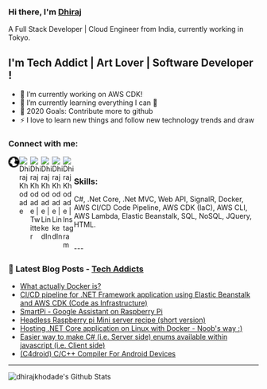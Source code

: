 ### Hi there, I'm [Dhiraj][githubpage] 
A Full Stack Developer | Cloud Engineer from India, currently working in Tokyo.  
## I'm Tech Addict | Art Lover | Software Developer !
- 🔭 I’m currently working on AWS CDK!
- 🌱 I’m currently learning everything I can 🤣
- 🥅 2020 Goals: Contribute more to github
- ⚡ I love to learn new things and follow new technology trends and draw

### Connect with me:

[<img align="left" alt="DhirajKhodade" width="22px" src="https://raw.githubusercontent.com/iconic/open-iconic/master/svg/globe.svg" />][githubpage]
[<img align="left" alt="DhirajKhodade" width="22px" src="https://cdn.jsdelivr.net/npm/simple-icons@v3/icons/blogger.svg" />][website]
[<img align="left" alt="DhirajKhodade | Twitter" width="22px" src="https://cdn.jsdelivr.net/npm/simple-icons@v3/icons/quora.svg" />][quora]
[<img align="left" alt="DhirajKhodade | LinkedIn" width="22px" src="https://cdn.jsdelivr.net/npm/simple-icons@v3/icons/linkedin.svg" />][linkedin]
[<img align="left" alt="DhirajKhodade | LinkedIn" width="22px" src="https://cdn.jsdelivr.net/npm/simple-icons@v3/icons/stackoverflow.svg" />][stackoverflow]
[<img align="left" alt="DhirajKhodade | Instagram" width="22px" src="https://cdn.jsdelivr.net/npm/simple-icons@v3/icons/instagram.svg" />][instagram]

<br />

### Skills:

C#, .Net Core, .Net MVC, Web API, SignalR, Docker, AWS CI/CD Code Pipeline, AWS CDK (IaC), AWS CLI, AWS Lambda, Elastic Beanstalk, SQL, NoSQL, JQuery, HTML.

<br />
---

### 📕 Latest Blog Posts - [Tech Addicts][website]
<!-- BLOG-POST-LIST:START -->
- [What actually Docker is?](http://www.dontworrygeek.com/2020/03/understanding-what-is-docker.html)
- [CI/CD pipeline for .NET Framework application using Elastic Beanstalk and AWS CDK (Code as Infrastructure) ](http://www.dontworrygeek.com/2020/02/cicd-pipeline-for-net-framework.html)
- [SmartPi - Google Assistant on Raspberry Pi](http://www.dontworrygeek.com/2017/08/smartpi-google-assistant-on-raspberry-pi.html)
- [Headless Raspberry pi Mini server recipe (short version)](http://www.dontworrygeek.com/2017/04/headless-raspberry-pi-mini-server-recipe.html)
- [Hosting .NET Core application on Linux with Docker - Noob's way :) ](http://www.dontworrygeek.com/2017/02/hosting-net-core-on-linux-with-docker.html)
- [Easier way to make C# (i.e. Server side) enums available within javascript (i.e. Client side)](http://www.dontworrygeek.com/2015/06/easier-way-to-make-c-ie-server-side.html)
- [(C4droid) C/C++ Compiler For Android Devices](http://www.dontworrygeek.com/2012/04/c4droid-cc-compiler-for-android-devices.html)
<!-- BLOG-POST-LIST:END -->

---

<img align="left" alt="dhirajkhodade's Github Stats" src="https://github-readme-stats.vercel.app/api?username=dhirajkhodade&show_icons=true&hide_border=true" />

[website]: http://www.dontworrygeek.com
[githubpage]: https://dhirajkhodade.github.io
[instagram]: https://instagram.com/dhirajkhodade
[linkedin]: https://linkedin.com/in/dhirajkhodade
[quora]: https://www.quora.com/profile/Dhiraj-Khodade
[stackoverflow]: https://stackoverflow.com/users/story/2851319